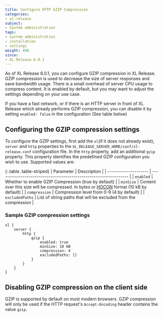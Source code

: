 ```yaml
---
title: Configure HTTP GZIP Compression
categories:
- xl-release
subject:
- System administration
tags:
- system administration
- installation
- settings
weight: 496
since:
- XL Release 6.0.1
---
```


As of XL Release 6.0.1, you can configure GZIP compression in XL Release. GZIP compression is used to decrease the size of server responses and save bandwidth usage. There is a small overhead of server CPU usage to compress content. It is enabled by default, but you may want to adjust the settings depending on your use case.

  If you have a fast network, or if there is an HTTP server in front of XL Release which already performs GZIP compression, you can disable it by setting `enabled: false` in the configuration (See table below)

## Configuring the GZIP compression settings

To configure the GZIP settings, first add the `xl`(if it does not already exist), `server` and `http` properties to the `XL_RELEASE_SERVER_HOME/conf/xl-release.conf` configuration file. In the `http` property, add an additional `gzip` property. This property identifies the predefined GZIP configuration you wish to use. Supported values are:

{:.table .table-striped}
| Parameter             | Description                                                        |
| --------------------- | ------------------------------------------------------------------ |
| `enabled`               | Whether to enable GZIP Compression (true by default)             |
| `minSize`               | Content over this size will be compressed. In bytes or [HOCON](https://github.com/typesafehub/config/blob/master/HOCON.md#hocon-human-optimized-config-object-notation) format (10 kB by default) |
| `compression`           | Compression level from 0-9 (4 by default) |
| `excludedPaths`         | List of string paths that will be excluded from the compression  |

### Sample GZIP compression settings
    xl {
        server {
            http {
                gzip {
                    enabled: true
                    minSize: 10 kB
                    compression: 4
                    excludedPaths: []
                }
            }
        }
    }


## Disabling GZIP compression on the client side

GZIP is supported by default on most modern browsers. GZIP compression will only be used if the HTTP request's `Accept-Encoding` header contains the value `gzip`.
